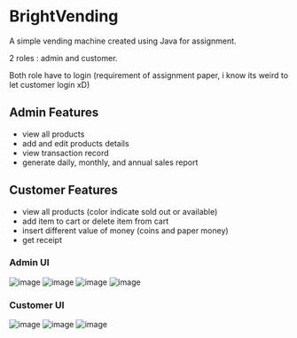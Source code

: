# BrightVending
A simple vending machine created using Java for assignment.

2 roles : admin and customer.

Both role have to login (requirement of assignment paper, i know its weird to let customer login xD)

## Admin Features
- view all products
- add and edit products details
- view transaction record
- generate daily, monthly, and annual sales report

## Customer Features
- view all products (color indicate sold out or available)
- add item to cart or delete item from cart
- insert different value of money (coins and paper money)
- get receipt

### Admin UI
![image](https://user-images.githubusercontent.com/83805050/193301071-6f54d650-e7c7-484c-85e3-2a35cd2c167a.png)
![image](https://user-images.githubusercontent.com/83805050/193301148-ea0167c1-8d4b-4189-b4b5-0611e39850db.png)
![image](https://user-images.githubusercontent.com/83805050/193301217-e4b2dab4-c1d5-4085-a23c-3f0ef534b9de.png)
![image](https://user-images.githubusercontent.com/83805050/193301246-4906a55c-c46b-4844-a6b9-8d62bcf2740b.png)

### Customer UI
![image](https://user-images.githubusercontent.com/83805050/193301773-f8ddc4b7-341a-403c-a14d-51ebaf3993f3.png)
![image](https://user-images.githubusercontent.com/83805050/193301847-d9c5d0d1-7134-4de4-933b-52424c06ecba.png)
![image](https://user-images.githubusercontent.com/83805050/193301857-6ea534af-4d2a-48b4-b16e-41773d076a27.png)

